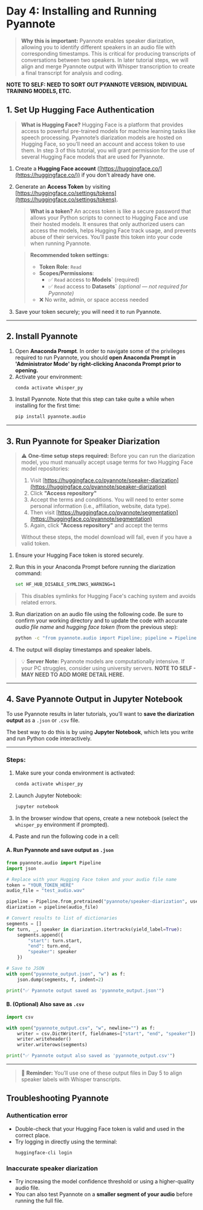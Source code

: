 # **Day 4: Installing and Running Pyannote**

> **Why this is important:** Pyannote enables speaker diarization, allowing you to identify different speakers in an audio file with corresponding timestamps. This is critical for producing transcripts of conversations between two speakers. In later tutorial steps, we will align and merge Pyannote output with Whisper transcription to create a final transcript for analysis and coding.

**NOTE TO SELF: NEED TO SORT OUT PYANNOTE VERSION, INDIVIDUAL TRAINING MODELS, ETC.**

## **1. Set Up Hugging Face Authentication**

> **What is Hugging Face?** Hugging Face is a platform that provides access to powerful pre-trained models for machine learning tasks like speech processing. Pyannote’s diarization models are hosted on Hugging Face, so you’ll need an account and access token to use them. In step 3 of this tutorial, you will grant permission for the use of several Hugging Face models that are used for Pyannote.

1. Create a **Hugging Face account** ([https://huggingface.co/](https://huggingface.co/)) if you don't already have one.
2. Generate an **Access Token** by visiting [https://huggingface.co/settings/tokens](https://huggingface.co/settings/tokens).

   > **What is a token?** An access token is like a secure password that allows your Python scripts to connect to Hugging Face and use their hosted models. It ensures that only authorized users can access the models, helps Hugging Face track usage, and prevents abuse of their services. You’ll paste this token into your code when running Pyannote.

   > **Recommended token settings:**
   > - **Token Role**: `Read`
   > - **Scopes/Permissions**:
   >   - ✅ `Read` access to **Models`** (required)
   >   - ✅ `Read` access to **Datasets`** *(optional — not required for Pyannote)*
   > - ❌ No write, admin, or space access needed

3. Save your token securely; you will need it to run Pyannote.

---

## **2. Install Pyannote**

1. Open **Anaconda Prompt**. In order to navigate some of the privileges required to run Pyannote, you should **open Anaconda Prompt in 'Administrator Mode' by right-clicking Anaconda Prompt prior to opening.**
2. Activate your environment:
   ```sh
   conda activate whisper_py
   ```
3. Install Pyannote. Note that this step can take quite a while when installing for the first time:
   ```sh
   pip install pyannote.audio
   ```

---

## **3. Run Pyannote for Speaker Diarization**

> ⚠️ **One-time setup steps required:** Before you can run the diarization model, you must manually accept usage terms for two Hugging Face model repositories:
>
> 1. Visit [https://huggingface.co/pyannote/speaker-diarization](https://huggingface.co/pyannote/speaker-diarization)
> 2. Click **"Access repository"**
> 3. Accept the terms and conditions. You will need to enter some personal information (i.e., affiliation, website, data type).
> 4. Then visit [https://huggingface.co/pyannote/segmentation](https://huggingface.co/pyannote/segmentation)
> 5. Again, click **"Access repository"** and accept the terms
>
> Without these steps, the model download will fail, even if you have a valid token.

1. Ensure your Hugging Face token is stored securely.

2. Run this in your Anaconda Prompt before running the diarization command:
   ```sh
   set HF_HUB_DISABLE_SYMLINKS_WARNING=1
   ```
>    This disables symlinks for Hugging Face's caching system and avoids related errors.

3. Run diarization on an audio file using the following code. Be sure to confirm your working directory and to update the code with accurate *audio file name* and *hugging face token* (from the previous step):

   ```sh
   python -c "from pyannote.audio import Pipeline; pipeline = Pipeline.from_pretrained('pyannote/speaker-diarization', use_auth_token='YOUR_TOKEN_HERE'); print(pipeline('test_audio.wav'))"
   ```

4. The output will display timestamps and speaker labels.

> 💡 **Server Note:** Pyannote models are computationally intensive. If your PC struggles, consider using university servers. **NOTE TO SELF - MAY NEED TO ADD MORE DETAIL HERE.**

---

## **4. Save Pyannote Output in Jupyter Notebook**

To use Pyannote results in later tutorials, you’ll want to **save the diarization output** as a `.json` or `.csv` file.

The best way to do this is by using **Jupyter Notebook**, which lets you write and run Python code interactively.

---

### **Steps:**

1. Make sure your conda environment is activated:
   ```sh
   conda activate whisper_py
   ```

2. Launch Jupyter Notebook:
   ```sh
   jupyter notebook
   ```

3. In the browser window that opens, create a new notebook (select the `whisper_py` environment if prompted).

4. Paste and run the following code in a cell:

#### **A. Run Pyannote and save output as `.json`**

```python
from pyannote.audio import Pipeline
import json

# Replace with your Hugging Face token and your audio file name
token = "YOUR_TOKEN_HERE"
audio_file = "test_audio.wav"

pipeline = Pipeline.from_pretrained("pyannote/speaker-diarization", use_auth_token=token)
diarization = pipeline(audio_file)

# Convert results to list of dictionaries
segments = []
for turn, _, speaker in diarization.itertracks(yield_label=True):
    segments.append({
        "start": turn.start,
        "end": turn.end,
        "speaker": speaker
    })

# Save to JSON
with open("pyannote_output.json", "w") as f:
    json.dump(segments, f, indent=2)

print("✅ Pyannote output saved as 'pyannote_output.json'")
```

#### **B. (Optional) Also save as `.csv`**

```python
import csv

with open("pyannote_output.csv", "w", newline="") as f:
    writer = csv.DictWriter(f, fieldnames=["start", "end", "speaker"])
    writer.writeheader()
    writer.writerows(segments)

print("✅ Pyannote output also saved as 'pyannote_output.csv'")
```

---

> 📁 **Reminder:** You’ll use one of these output files in Day 5 to align speaker labels with Whisper transcripts.

## **Troubleshooting Pyannote**

### **Authentication error**
- Double-check that your Hugging Face token is valid and used in the correct place.
- Try logging in directly using the terminal:
  ```sh
  huggingface-cli login
  ```

### **Inaccurate speaker diarization**
- Try increasing the model confidence threshold or using a higher-quality audio file.
- You can also test Pyannote on a **smaller segment of your audio** before running the full file.
